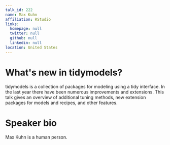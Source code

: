 ```yaml
---
talk_id: 222
name: Max Kuhn
affiliation: RStudio
links:
  homepage: null
  twitter: null
  github: null
  linkedin: null
location: United States
---
```


# What's new in tidymodels?

tidymodels is a collection of packages for modeling using a tidy interface. In the last year there have been numerous improvements and extensions. This talk gives an overview of additional tuning methods, new extension packages for models and recipes, and other features.

# Speaker bio

Max Kuhn is a human person.
